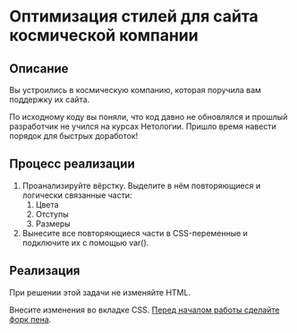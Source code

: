 ﻿# Оптимизация стилей для сайта космической компании

## Описание

Вы устроились в космическую компанию, которая поручила вам поддержку их сайта.

По исходному коду вы поняли, что код давно не обновлялся и прошлый разработчик не учился на курсах Нетологии. 
Пришло время навести порядок для быстрых доработок!

## Процесс реализации

1. Проанализируйте вёрстку. Выделите в нём повторяющиеся и логически связанные части:
   1. Цвета
   2. Отступы
   3. Размеры
2. Вынесите все повторяющиеся части в CSS-переменные и подключите их с помощью var().

## Реализация

При решении этой задачи не изменяйте HTML.

Внесите изменения во вкладке CSS. [Перед началом работы сделайте форк пена](https://codepen.io/neizerth/pen/yLxMLyZ).
